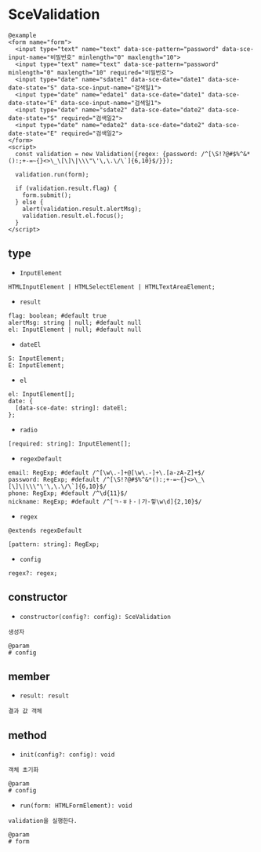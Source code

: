 # SceValidation
```
@example
<form name="form">
  <input type="text" name="text" data-sce-pattern="password" data-sce-input-name="비밀번호" minlength="0" maxlength="10">
  <input type="text" name="text" data-sce-pattern="password" minlength="0" maxlength="10" required="비밀번호">
  <input type="date" name="sdate1" data-sce-date="date1" data-sce-date-state="S" data-sce-input-name="검색일1">
  <input type="date" name="edate1" data-sce-date="date1" data-sce-date-state="E" data-sce-input-name="검색일1">
  <input type="date" name="sdate2" data-sce-date="date2" data-sce-date-state="S" required="검색일2">
  <input type="date" name="edate2" data-sce-date="date2" data-sce-date-state="E" required="검색일2">
</form>
<script>
  const validation = new Validation({regex: {password: /^[\S!?@#$%^&*():;+-=~{}<>\_\[\]\|\\\"\'\,\.\/\`]{6,10}$/}});
  
  validation.run(form);
  
  if (validation.result.flag) {
    form.submit();
  } else {
    alert(validation.result.alertMsg);
    validation.result.el.focus();
  }
</script>
```
## type
- `InputElement`
```
HTMLInputElement | HTMLSelectElement | HTMLTextAreaElement;
```
- `result`
```
flag: boolean; #default true
alertMsg: string | null; #default null
el: InputElement | null; #default null
```
- `dateEl`
```
S: InputElement;
E: InputElement;
```
- `el`
```
el: InputElement[];
date: {
  [data-sce-date: string]: dateEl;
};
```
- `radio`
```
[required: string]: InputElement[];
```
- `regexDefault`
```
email: RegExp; #default /^[\w\.-]+@[\w\.-]+\.[a-zA-Z]+$/
password: RegExp; #default /^[\S!?@#$%^&*():;+-=~{}<>\_\[\]\|\\\"\'\,\.\/\`]{6,10}$/
phone: RegExp; #default /^\d{11}$/
nickname: RegExp; #default /^[ㄱ-ㅎㅏ-ㅣ가-힣\w\d]{2,10}$/
```
- `regex`
```
@extends regexDefault

[pattern: string]: RegExp;
```
- `config`
```
regex?: regex;
```
## constructor
- `constructor(config?: config): SceValidation`
```
생성자

@param
# config
```
## member
- `result: result`
```
결과 값 객체
```
## method
- `init(config?: config): void`
```
객체 초기화

@param
# config
```
- `run(form: HTMLFormElement): void`
```
validation을 실행한다.

@param
# form
```